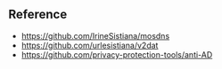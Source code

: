 ## Reference
- https://github.com/IrineSistiana/mosdns
- https://github.com/urlesistiana/v2dat
- https://github.com/privacy-protection-tools/anti-AD